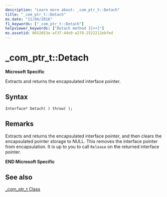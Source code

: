 ```yaml
---
description: "Learn more about: _com_ptr_t::Detach"
title: "_com_ptr_t::Detach"
ms.date: "11/04/2016"
f1_keywords: ["_com_ptr_t::Detach"]
helpviewer_keywords: ["Detach method [C++]"]
ms.assetid: 0652053e-af37-44e9-a278-2522212ebfed
---
```

# _com_ptr_t::Detach

**Microsoft Specific**

Extracts and returns the encapsulated interface pointer.

## Syntax

```
Interface* Detach( ) throw( );
```

## Remarks

Extracts and returns the encapsulated interface pointer, and then clears the encapsulated pointer storage to NULL. This removes the interface pointer from encapsulation. It is up to you to call `Release` on the returned interface pointer.

**END Microsoft Specific**

## See also

[_com_ptr_t Class](../cpp/com-ptr-t-class.md)
